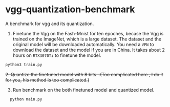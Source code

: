 # vgg-quantization-benchmark
A benchmark for vgg and its quantization.

1. Finetune the Vgg on the Fash-Mnist for ten epoches,
becase the Vgg is trained on the ImageNet, which is a large dataset. 
The dataset and the original model will be downloaded automatically.
You need a `VPN` to download the dataset and the model if you are in China.
It takes about 2 hours on `RTX3070Ti` to finetune the model.


```bash
python3 train.py
```

~~2. Quantize the finetuned model with 8 bits...(Too complicated here , I do it for you, 
his method is too complicated.)~~


3. Run benchmark on the both finetuned model and quantized model.

```bash
  python main.py
```
